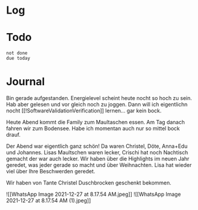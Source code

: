 # Log

# Todo
```tasks
not done
due today
```

# Journal 
Bin gerade aufgestanden. Energielevel scheint heute nocht so hoch zu sein. 
Hab aber gelesen und vor gleich noch zu joggen. Dann will ich eigentlichn nocht [[!SoftwareValidationVerification]] lernen... gar kein bock. 

Heute Abend kommt die Family zum Maultaschen essen. Am Tag danach fahren wir zum Bodensee. Habe ich momentan auch nur so mittel bock drauf. 

Der Abend war eigentlich ganz schön! Da waren Christel, Döte, Anna+Edu und Johannes. Lisas Maultschen waren lecker, Crischi hat noch Nachtisch gemacht der war auch lecker. 
Wir haben über die Highlights im neuen Jahr geredet, was jeder gerade so macht und über Weihnachten. Lisa hat wieder viel über Ihre Beschwerden geredet. 

Wir haben von Tante Christel Duschbrocken geschenkt bekommen.


![[WhatsApp Image 2021-12-27 at 8.17.54 AM.jpeg]]
![[WhatsApp Image 2021-12-27 at 8.17.54 AM (1).jpeg]]
